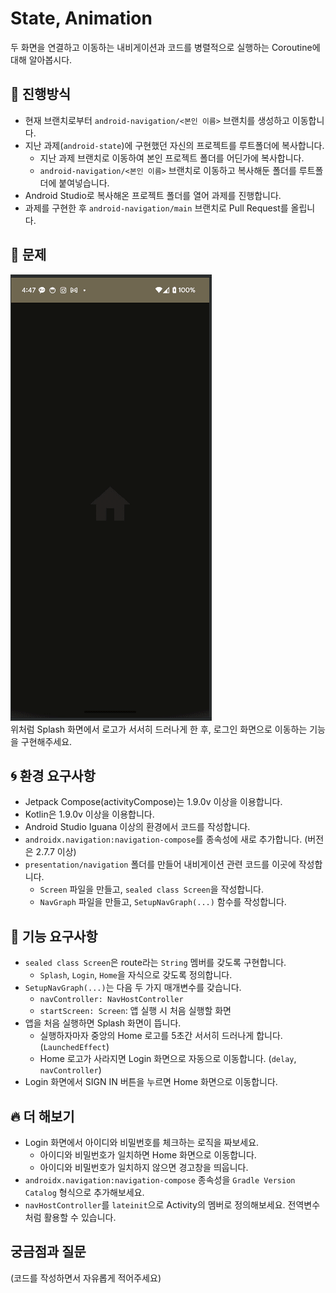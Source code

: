 # State, Animation
 두 화면을 연결하고 이동하는 내비게이션과 코드를 병렬적으로 실행하는 Coroutine에 대해 알아봅시다.

## 📐 진행방식
- 현재 브랜치로부터 `android-navigation/<본인 이름>` 브랜치를 생성하고 이동합니다.
- 지난 과제(`android-state`)에 구현했던 자신의 프로젝트를 루트폴더에 복사합니다.
  - 지난 과제 브랜치로 이동하여 본인 프로젝트 폴더를 어딘가에 복사합니다.
  - `android-navigation/<본인 이름>` 브랜치로 이동하고 복사해둔 폴더를 루트폴더에 붙여넣습니다.
- Android Studio로 복사해온 프로젝트 폴더를 열어 과제를 진행합니다.
- 과제를 구현한 후 `android-navigation/main` 브랜치로 Pull Request를 올립니다.

## 📑 문제
![Launched Effect](./images/launched-effect-navigation.gif)  
위처럼 Splash 화면에서 로고가 서서히 드러나게 한 후, 로그인 화면으로 이동하는 기능을 구현해주세요.

## 🌀 환경 요구사항
- Jetpack Compose(activityCompose)는 1.9.0v 이상을 이용합니다.
- Kotlin은 1.9.0v 이상을 이용합니다.
- Android Studio Iguana 이상의 환경에서 코드를 작성합니다.
- `androidx.navigation:navigation-compose`를 종속성에 새로 추가합니다. (버전은 2.7.7 이상)
- `presentation/navigation` 폴더를 만들어 내비게이션 관련 코드를 이곳에 작성합니다.
  - `Screen` 파일을 만들고, `sealed class Screen`을 작성합니다.
  - `NavGraph` 파일을 만들고, `SetupNavGraph(...)` 함수를 작성합니다.

## 🧸 기능 요구사항
- `sealed class Screen`은 route라는 `String` 멤버를 갖도록 구현합니다.
  - `Splash`, `Login`, `Home`을 자식으로 갖도록 정의합니다.
- `SetupNavGraph(...)`는 다음 두 가지 매개변수를 갖습니다.
  - `navController: NavHostController`
  - `startScreen: Screen`: 앱 실행 시 처음 실행할 화면
- 앱을 처음 실행하면 Splash 화면이 뜹니다.
  - 실행하자마자 중앙의 Home 로고를 5초간 서서히 드러나게 합니다. (`LaunchedEffect`)
  - Home 로고가 사라지면 Login 화면으로 자동으로 이동합니다. (`delay`, `navController`)
- Login 화면에서 SIGN IN 버튼을 누르면 Home 화면으로 이동합니다.

## 🔥 더 해보기
- Login 화면에서 아이디와 비밀번호를 체크하는 로직을 짜보세요.
  - 아이디와 비밀번호가 일치하면 Home 화면으로 이동합니다.
  - 아이디와 비밀번호가 일치하지 않으면 경고창을 띄웁니다.
- `androidx.navigation:navigation-compose` 종속성을 `Gradle Version Catalog` 형식으로 추가해보세요.
- `navHostController`를 `lateinit`으로 Activity의 멤버로 정의해보세요. 전역변수처럼 활용할 수 있습니다.

## 궁금점과 질문
(코드를 작성하면서 자유롭게 적어주세요)